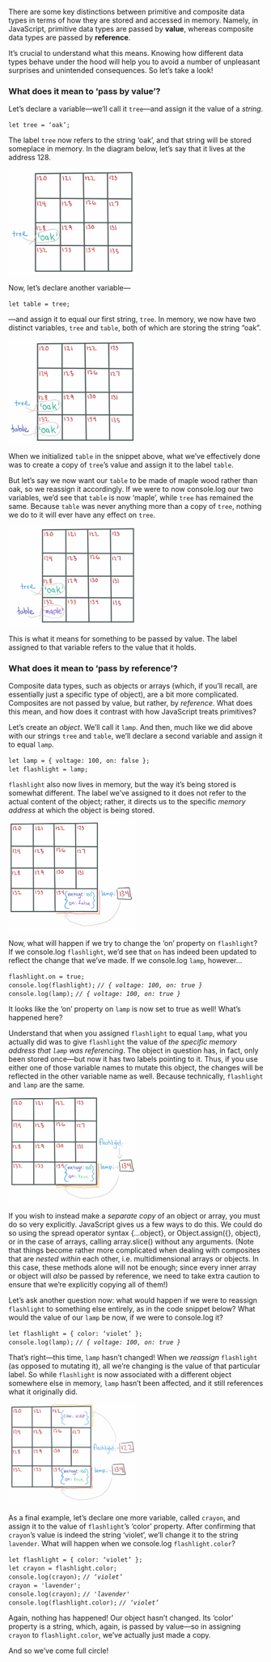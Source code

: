 There are some key distinctions between primitive and composite data types in terms of how they are stored and accessed in memory. Namely, in JavaScript, primitive data types are passed by **value**, whereas composite data types are passed by **reference**.

It’s crucial to understand what this means. Knowing how different data types behave under the hood will help you to avoid a number of unpleasant surprises and unintended consequences. So let’s take a look!

<h3>What does it mean to ‘pass by value’?</h3>

Let’s declare a variable—we’ll call it `tree`—and assign it the value of a <em>string</em>.

`let tree = ‘oak’;`

The label `tree` now refers to the string ‘oak’, and that string will be stored someplace in memory. In the diagram below, let’s say that it lives at the address 128.

<img src="/docs/assets/images/value-img1.png" width="50%" height="50%"/>

Now, let’s declare another variable—

`let table = tree;`

—and assign it to equal our first string, `tree`. In memory, we now have two distinct variables, `tree` and `table`, both of which are storing the string “oak”.

<img src="/docs/assets/images/value-img2.png" width="50%" height="50%"/>

When we initialized `table` in the snippet above, what we’ve effectively done was to create a copy of `tree`’s value and assign it to the label `table`.

But let’s say we now want our `table` to be made of maple wood rather than oak, so we reassign it accordingly. If we were to now console.log our two variables, we’d see that `table` is now ‘maple’, while `tree` has remained the same. Because `table` was never anything more than a copy of `tree`, nothing we do to it will ever have any effect on `tree`.

<img src="/docs/assets/images/value-img3.png" width="50%" height="50%"/>

This is what it means for something to be passed by value. The label assigned to that variable refers to the value that it holds.

<h3>What does it mean to ‘pass by reference’?</h3>

Composite data types, such as objects or arrays (which, if you’ll recall, are essentially just a specific type of object), are a bit more complicated. Composites are not passed by value, but rather, by <em>reference</em>. What does this mean, and how does it contrast with how JavaScript treats primitives?

Let’s create an <em>object</em>. We’ll call it `lamp`. And then, much like we did above with our strings     `tree` and `table`, we’ll declare a second variable and assign it to equal `lamp`.

`let lamp = { voltage: 100, on: false };`<br>
`let flashlight = lamp;`

`flashlight` also now lives in memory, but the way it’s being stored is somewhat different. The label we’ve assigned to it does not refer to the actual content of the object; rather, it directs us to the specific <em>memory address</em> at which the object is being stored.

<img src="/docs/assets/images/reference-img1.png" width="50%" height="50%"/>

Now, what will happen if we try to change the ‘on’ property on `flashlight`? If we console.log `flashlight`, we’d see that `on` has indeed been updated to reflect the change that we’ve made. If we console.log `lamp`, however…

`flashlight.on = true;`<br>
`console.log(flashlight);` *`// { voltage: 100, on: true }`*<br>
`console.log(lamp);` *`// { voltage: 100, on: true }`*

It looks like the ‘on’ property on `lamp` is now set to true as well! What’s happened here?

Understand that when you assigned `flashlight` to equal `lamp`, what you actually did was to give `flashlight` the value of *the specific memory address that `lamp` was referencing*. The object in question has, in fact, only been stored once—but now it has two labels pointing to it. Thus, if you use either one of those variable names to mutate this object, the changes will be reflected in the other variable name as well. Because technically, `flashlight` and `lamp` are the same.

<img src="/docs/assets/images/reference-img2.png" width="50%" height="50%"/>

If you wish to instead make a *separate copy* of an object or array, you must do so very explicitly. JavaScript gives us a few ways to do this. We could do so using the spread operator syntax {…object}, or Object.assign({}, object), or in the case of arrays, calling array.slice() without any arguments. (Note that things become rather more complicated when dealing with composites that are *nested within* each other, i.e. multidimensional arrays or objects. In this case, these methods alone will not be enough; since every inner array or object will *also* be passed by reference, we need to take extra caution to ensure that we’re explicitly copying all of them!)

Let’s ask another question now: what would happen if we were to reassign `flashlight` to something else entirely, as in the code snippet below? What would the value of our `lamp` be now, if we were to console.log it?

`let flashlight = { color: ‘violet’ };`<br>
`console.log(lamp);` *`// { voltage: 100, on: true }`*

That’s right—this time, `lamp` hasn’t changed! When we *reassign* `flashlight` (as opposed to mutating it), all we’re changing is the value of that particular label. So while `flashlight` is now associated with a different object somewhere else in memory, `lamp` hasn’t been affected, and it still references what it originally did.

<img src="/docs/assets/images/reference-img3.png" width="50%" height="50%"/>

As a final example, let’s declare one more variable, called `crayon`, and assign it to the value of `flashlight`’s ‘color’ property. After confirming that `crayon`’s value is indeed the string ‘violet’, we’ll change it to the string `lavender`. What will happen when we console.log `flashlight.color`?

`let flashlight = { color: ‘violet’ };`<br>
`let crayon = flashlight.color;`<br>
`console.log(crayon);` *`// ‘violet’`*<br>
`crayon = 'lavender';`<br>
`console.log(crayon);` *`// 'lavender'`*<br>
`console.log(flashlight.color);` *`// ‘violet’`*<br>

Again, nothing has happened! Our object hasn’t changed. Its ‘color’ property is a string, which, again, is passed by value—so in assigning `crayon` to `flashlight.color`, we’ve actually just made a copy.

And so we’ve come full circle!

